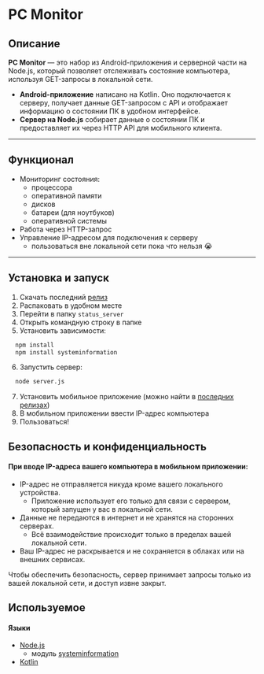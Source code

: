 # PC Monitor

## Описание

**PC Monitor** — это набор из Android-приложения и серверной части на Node.js, который позволяет отслеживать состояние компьютера, используя GET-запросы в локальной сети.

- **Android-приложение** написано на Kotlin. Оно подключается к серверу, получает данные GET-запросом с API и отображает информацию о состоянии ПК в удобном интерфейсе.
- **Сервер на Node.js** собирает данные о состоянии ПК и предоставляет их через HTTP API для мобильного клиента.

---

## Функционал

- Мониторинг состояния:
  - процессора
  - оперативной памяти
  - дисков
  - батареи (для ноутбуков)
  - оперативной системы
- Работа через HTTP-запрос
- Управление IP-адресом для подключения к серверу
  - пользоваться вне локальной сети пока что нельзя 😭

---

## Установка и запуск

1. Скачать последний [релиз](https://github.com/barlin41k/PC-Monitor/releases)
2. Распаковать в удобном месте
3. Перейти в папку `status_server`
4. Открыть командную строку в папке
5. Установить зависимости:

```bash
  npm install
  npm install systeminformation
```
6. Запустить сервер:
```bash
  node server.js
```
7. Установить мобильное приложение (можно найти в [последних релизах](https://github.com/barlin41k/PC-Monitor/releases))
8. В мобильном приложении ввести IP-адрес компьютера
9. Пользоваться!

## Безопасность и конфиденциальность

#### При вводе IP-адреса вашего компьютера в мобильном приложении:

- IP-адрес не отправляется никуда кроме вашего локального устройства.
  - Приложение использует его только для связи с сервером, который запущен у вас в локальной сети.
- Данные не передаются в интернет и не хранятся на сторонних серверах.
  - Всё взаимодействие происходит только в пределах вашей локальной сети.
- Ваш IP-адрес не раскрывается и не сохраняется в облаках или на внешних сервисах.

Чтобы обеспечить безопасность, сервер принимает запросы только из вашей локальной сети, и доступ извне закрыт.

## Используемое
#### Языки
- [Node.js](https://nodejs.org/en)
  - модуль [systeminformation](https://systeminformation.io/)
- [Kotlin](https://kotlinlang.org/)
